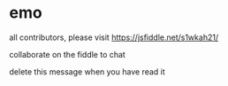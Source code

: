 # emo
all contributors, please visit https://jsfiddle.net/s1wkah21/

collaborate on the fiddle to chat

delete this message when you have read it
